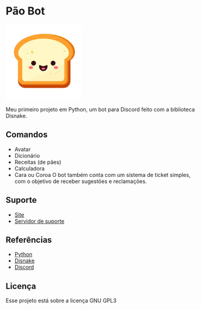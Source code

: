 # Pão Bot

<img src="boticon.png" alt="Logo" width="200"/>

Meu primeiro projeto em Python, um bot para Discord feito com a biblioteca Disnake.

## Comandos

- Avatar
- Dicionário
- Receitas (de pães)
- Calculadora
- Cara ou Coroa
O bot também conta com um sistema de ticket simples, com o objetivo de receber sugestões e reclamações.

## Suporte

- [Site](https://paobot.netlify.com)
- [Servidor de suporte](https://discord.gg/ZECYSxMjSY)

## Referências

- [Python](https://python.org)
- [Disnake](https://docs.disnake.dev)
- [Discord](https://discord.com)


## Licença
Esse projeto está sobre a licença GNU GPL3

